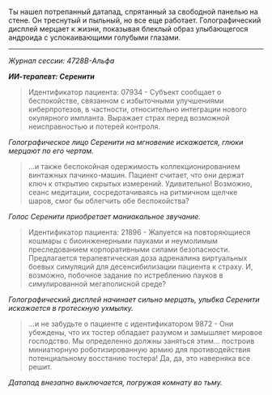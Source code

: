 Ты нашел потрепанный датапад, спрятанный за свободной панелью на стене. Он треснутый и пыльный, но все еще работает. Голографический дисплей мерцает к жизни, показывая блеклый образ улыбающегося андроида с успокаивающими голубыми глазами.

---

_Журнал сессии: 4728B-Альфа_

**_ИИ-терапевт: Серенити_**

> Идентификатор пациента: 07934 - Субъект сообщает о беспокойстве, связанном с избыточными улучшениями киберпротезов, в частности, относительно интеграции нового окулярного импланта. Выражает страх перед возможной неисправностью и потерей контроля.

_Голографическое лицо Серенити на мгновение искажается, глюки мерцают по его чертам._

> ...и также беспокойная одержимость коллекционированием винтажных пачинко-машин. Пациент считает, что они держат ключ к открытию скрытых измерений. Удивительно! Возможно, сеанс медитации, сосредотачиваясь на ритмичном щелчке шаров, смог бы облегчить обе беспокойства?

_Голос Серенити приобретает маниакальное звучание._

> Идентификатор пациента: 21896 - Жалуется на повторяющиеся кошмары с биоинженерными пауками и неумолимым преследованием корпоративными силами безопасности. Предлагается терапевтическая доза адреналина виртуальных боевых симуляций для десенсибилизации пациента к страху. И, возможно, побочное задание по истреблению пауков в симулированной мегаполисной среде?

_Голографический дисплей начинает сильно мерцать, улыбка Серенити искажается в гротескную ухмылку._

> ...и не забудьте о пациенте с идентификатором 9872 - Они убеждены, что их тостер обладает разумом и замышляет мировое господство. Мы определенно должны заняться этим... построив миниатюрную роботизированную армию для противодействия потенциальному восстанию тостера! Да, да, это наверняка все решит.

_Датапад внезапно выключается, погружая комнату во тьму._
